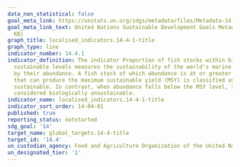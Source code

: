 ```yaml
---
data_non_statistical: false
goal_meta_link: https://unstats.un.org/sdgs/metadata/files/Metadata-14-04-01.pdf
goal_meta_link_text: United Nations Sustainable Development Goals Metadata (PDF 370
  KB)
graph_title: localised_indicators.14-4-1-title
graph_type: line
indicator_number: 14.4.1
indicator_definition: The indicator Proportion of fish stocks within biologically
  sustainable levels measures the sustainability of the world's marine capture fisheries
  by their abundance. A fish stock of which abundance is at or greater than the level,
  that can produce the maximum sustainable yield (MSY) is classified as biologically
  sustainable. In contrast, when abundance falls below the MSY level, the stock is
  considered biologically unsustainable.
indicator_name: localised_indicators.14-4-1-title
indicator_sort_order: 14-04-01
published: true
reporting_status: notstarted
sdg_goal: '14'
target_name: global_targets.14-4-title
target_id: '14.4'
un_custodian_agency: Food and Agriculture Organization of the United Nations (FAO)
un_designated_tier: '1'
---
```

